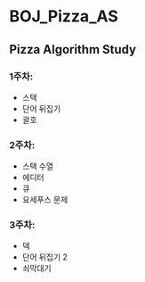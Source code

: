 # BOJ_Pizza_AS

## Pizza Algorithm Study

### 1주차:
- 스택
- 단어 뒤집기
- 괄호

### 2주차:
- 스택 수열
- 에디터
- 큐
- 요세푸스 문제

### 3주차:
- 덱
- 단어 뒤집기 2
- 쇠막대기
